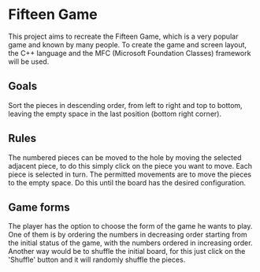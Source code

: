 # Fifteen Game
This project aims to recreate the Fifteen Game, which is a very popular game and known by many people. To create the game and screen layout, the C++ language and the MFC (Microsoft Foundation Classes) framework will be used.

## Goals
Sort the pieces in descending order, from left to right and top to bottom, leaving the empty space in the last position (bottom right corner).

## Rules
The numbered pieces can be moved to the hole by moving the selected adjacent piece, to do this simply click on the piece you want to move. Each piece is selected in turn. The permitted movements are to move the pieces to the empty space. Do this until the board has the desired configuration.

## Game forms
The player has the option to choose the form of the game he wants to play. One of them is by ordering the numbers in decreasing order starting from the initial status of the game, with the numbers ordered in increasing order. Another way would be to shuffle the initial board, for this just click on the 'Shuffle' button and it will randomly shuffle the pieces.